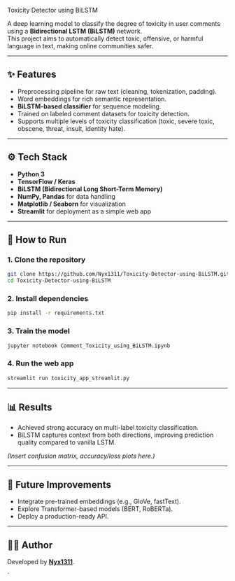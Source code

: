 Toxicity Detector using BiLSTM

A deep learning model to classify the degree of toxicity in user comments using a **Bidirectional LSTM (BiLSTM)** network.  
This project aims to automatically detect toxic, offensive, or harmful language in text, making online communities safer.

---

## ✨ Features
- Preprocessing pipeline for raw text (cleaning, tokenization, padding).
- Word embeddings for rich semantic representation.
- **BiLSTM-based classifier** for sequence modeling.
- Trained on labeled comment datasets for toxicity detection.
- Supports multiple levels of toxicity classification (toxic, severe toxic, obscene, threat, insult, identity hate).

---

## ⚙️ Tech Stack
- **Python 3**
- **TensorFlow / Keras**
- **BiLSTM (Bidirectional Long Short-Term Memory)**
- **NumPy, Pandas** for data handling
- **Matplotlib / Seaborn** for visualization
- **Streamlit** for deployment as a simple web app


---

## 🚀 How to Run

### 1. Clone the repository
```bash
git clone https://github.com/Nyx1311/Toxicity-Detector-using-BiLSTM.git
cd Toxicity-Detector-using-BiLSTM
````

### 2. Install dependencies

```bash
pip install -r requirements.txt
```

### 3. Train the model

```bash
jupyter notebook Comment_Toxicity_using_BiLSTM.ipynb
```

### 4. Run the web app

```bash
streamlit run toxicity_app_streamlit.py
```

---

## 📊 Results

* Achieved strong accuracy on multi-label toxicity classification.
* BiLSTM captures context from both directions, improving prediction quality compared to vanilla LSTM.

*(Insert confusion matrix, accuracy/loss plots here.)*

---

## 📌 Future Improvements

* Integrate pre-trained embeddings (e.g., GloVe, fastText).
* Explore Transformer-based models (BERT, RoBERTa).
* Deploy a production-ready API.

---

## 🧑‍💻 Author

Developed by **[Nyx1311](https://github.com/Nyx1311)**.

`

